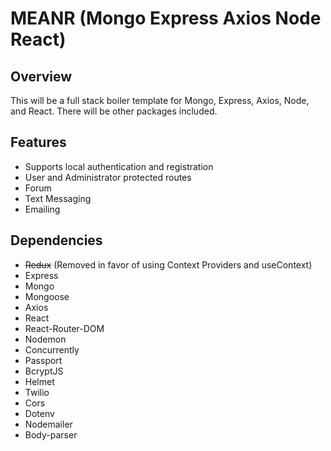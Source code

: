# MEANR (Mongo Express Axios Node React)

## Overview

This will be a full stack boiler template for Mongo, Express, Axios, Node, and React. There will be other packages included. 

## Features

* Supports local authentication and registration
* User and Administrator protected routes
* Forum
* Text Messaging
* Emailing

## Dependencies

* ~~Redux~~ (Removed in favor of using Context Providers and useContext)
* Express
* Mongo
* Mongoose
* Axios
* React
* React-Router-DOM
* Nodemon
* Concurrently
* Passport
* BcryptJS
* Helmet
* Twilio
* Cors
* Dotenv
* Nodemailer
* Body-parser
